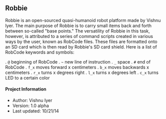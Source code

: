 Robbie
------

Robbie is an open-sourced quasi-humanoid robot platform made by Vishnu Iyer. The main purpose of Robbie is to carry small items back and forth between so-called "base points." The versatility of Robbie in this task, however, is attributed to a series of command scripts created in various ways by the user, known as RobCode files. These files are formatted onto an SD card which is then read by Robbie's SD card shield. Here is a list of RobCode keywords and symbols:

. <code>@</code>		beginning of RobCode
. <code>~</code>		new line of instruction
. <code>_</code>		space
. <code>#</code>		end of RobCode
. <code>f_x</code>		moves forward x centimeters
. <code>b_x</code>		moves backwards x centimeters
. <code>r_x</code>		turns x degrees right
. <code>l_x</code>		turns x degrees left
. <code>c_x</code>		turns LED to a certain color

<h4>Project Information</h4>
<ul>
	<li>Author: Vishnu Iyer</li>
	<li>Version: 1.0 alpha</li>
	<li>Last updated: 10/21/14</li>
</ul>